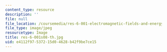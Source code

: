 ```yaml
---
content_type: resource
description: ''
file: null
file_location: /coursemedia/res-6-001-electromagnetic-fields-and-energy-spring-2008/e4112f97537215d04628b42f9be7ce15_res-6-001s08-th.jpg
file_type: image/jpeg
resourcetype: Image
title: res-6-001s08-th.jpg
uid: e4112f97-5372-15d0-4628-b42f9be7ce15
---
```

